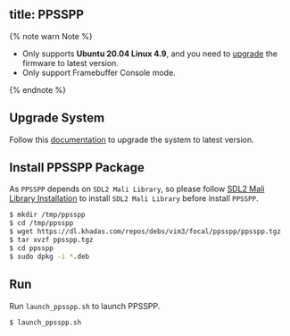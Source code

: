 title: PPSSPP
---

{% note warn Note %}

* Only supports **Ubuntu 20.04 Linux 4.9**, and you need to [upgrade](/linux/vim1/UpgradeSystem.html) the firmware to latest version.
* Only support Framebuffer Console mode.

{% endnote %}

## Upgrade System

Follow this [documentation](/linux/vim1/UpgradeSystem.html) to upgrade the system to latest version.

## Install PPSSPP Package

As `PPSSPP` depends on `SDL2 Mali Library`, so please follow [SDL2 Mali Library Installation](/linux/vim3/Sdl2.html) to install `SDL2 Mali Library` before install `PPSSPP`.

```sh
$ mkdir /tmp/ppsspp
$ cd /tmp/ppsspp
$ wget https://dl.khadas.com/repos/debs/vim3/focal/ppsspp/ppsspp.tgz
$ tar xvzf ppsspp.tgz
$ cd ppsspp
$ sudo dpkg -i *.deb
```

## Run

Run `launch_ppsspp.sh` to launch PPSSPP.

```sh
$ launch_ppsspp.sh
```

